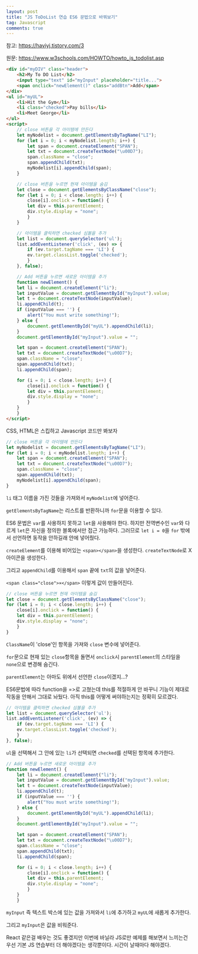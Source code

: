 ```yaml
---
layout: post
title: "JS ToDoList 연습 ES6 문법으로 바꿔보기"
tag: Javascript
comments: true
---
```


참고: <https://haviyj.tistory.com/3>

원문: https://www.w3schools.com/HOWTO/howto_js_todolist.asp

```html
<div id="myDIV" class="header">
    <h2>My To DO List</h2>
    <input type="text" id="myInput" placeholder="title...">
    <span onclick="newElement()" class="addBtn">Add</span>
</div>
<ul id="myUL">
    <li>Hit the Gym</li>
    <li class="checked">Pay bills</li>
    <li>Meet George</li>
</ul>
<script>
    // close 버튼을 각 아이템에 만든다
    let myNodelist = document.getElementsByTagName("LI");
    for (let i = 0; i < myNodelist.length; i++) {
        let span = document.createElement("SPAN");
        let txt = document.createTextNode("\u00D7");
        span.className = "close";
        span.appendChild(txt);
        myNodelist[i].appendChild(span);
    }

    // close 버튼을 누르면 현재 아이템을 숨김
    let close = document.getElementsByClassName("close");
    for (let i = 0; i < close.length; i++) {
        close[i].onclick = function() {
        let div = this.parentElement;
        div.style.display = "none";
        }
    }

    // 아이템을 클릭하면 checked 심볼을 추가
    let list = document.querySelector('ul');
    list.addEventListener('click', (ev) => {
        if (ev.target.tagName === 'LI') {
        ev.target.classList.toggle('checked');
        }
    }, false);

    // Add 버튼을 누르면 새로운 아이템을 추가
    function newElement() {
    let li = document.createElement("li");
    let inputValue = document.getElementById("myInput").value;
    let t = document.createTextNode(inputValue);
    li.appendChild(t);
    if (inputValue === '') {
        alert("You must write something!");
    } else {
        document.getElementById("myUL").appendChild(li);
    }
    document.getElementById("myInput").value = "";

    let span = document.createElement("SPAN");
    let txt = document.createTextNode("\u00D7");
    span.className = "close";
    span.appendChild(txt);
    li.appendChild(span);

    for (i = 0; i < close.length; i++) {
        close[i].onclick = function() {
        let div = this.parentElement;
        div.style.display = "none";
        }
    }
    }
</script>
```

CSS, HTML은 스킵하고 Javascript 코드만 봐보자

```javascript
// close 버튼을 각 아이템에 만든다
let myNodelist = document.getElementsByTagName("LI");
for (let i = 0; i < myNodelist.length; i++) {
    let span = document.createElement("SPAN");
    let txt = document.createTextNode("\u00D7");
    span.className = "close";
    span.appendChild(txt);
    myNodelist[i].appendChild(span);
}
```

`li` 태그 이름을 가진 것들을 가져와서 `myNodelist`에 넣어준다.

`getElementsByTagName`는 리스트를 반환하니까 `for`문을 이용할 수 있다.

ES6 문법은 `var`를 사용하지 못하고 `let`을 사용해야 한다. 하지만 전역변수인 `var`와 다르게 `let`은 자신을 정의한 블록에서만 접근 가능하다. 그러므로 `let i = 0`을 `for` 밖에서 선언하면 동작을 안하길래 안에 넣어줬다.

`createElement`를 이용해 비어있는 `<span></span>`을 생성한다. `createTextNode`로 X 아이콘을 생성한다.

그리고 `appendChild`를 이용해서 `span` 끝에 `txt`의 값을 넣어준다.

`<span class="close">×</span>` 이렇게 값이 만들어진다.



```javascript
// close 버튼을 누르면 현재 아이템을 숨김
let close = document.getElementsByClassName("close");
for (let i = 0; i < close.length; i++) {
    close[i].onclick = function() {
    let div = this.parentElement;
    div.style.display = "none";
    }
}
```

`ClassName`이 'close'인 항목을 가져와 `close` 변수에 넣어준다.

`for`문으로 현재 있는 `close`항목을 돌면서 `onclick`시 `parentElement`의 스타일을 `none`으로 변경해 숨긴다.

`parentElement`는 아마도 위에서 선언한 `close`이겠지...?

ES6문법에 따라 function을 =>로 고쳤는데 this를 적절하게 안 바꾸니 기능이 제대로 작동을 안해서 그대로 놔뒀다. 아직 this를 어떻게 써야하는지는 정확히 모르겠다.



```javascript
// 아이템을 클릭하면 checked 심볼을 추가
let list = document.querySelector('ul');
list.addEventListener('click', (ev) => {
    if (ev.target.tagName === 'LI') {
    ev.target.classList.toggle('checked');
    }
}, false);
```

`ul`을 선택해서 그 안에 있는 `li`가 선택되면 `checked`를 선택된 항목에 추가한다.

```javascript
// Add 버튼을 누르면 새로운 아이템을 추가
function newElement() {
    let li = document.createElement("li");
    let inputValue = document.getElementById("myInput").value;
    let t = document.createTextNode(inputValue);
    li.appendChild(t);
    if (inputValue === '') {
        alert("You must write something!");
    } else {
        document.getElementById("myUL").appendChild(li);
    }
    document.getElementById("myInput").value = "";

    let span = document.createElement("SPAN");
    let txt = document.createTextNode("\u00D7");
    span.className = "close";
    span.appendChild(txt);
    li.appendChild(span);

    for (i = 0; i < close.length; i++) {
        close[i].onclick = function() {
        let div = this.parentElement;
        div.style.display = "none";
        }
    }
    }
```

`myInput` 즉 텍스트 박스에 있는 값을 가져와서 `li`에 추가하고 `myUL`에 새롭게 추가한다.

그리고 `myInput`은 값을 비워준다.



React 같은걸 배우는 것도 좋겠지만 이번에 바닐라 JS로만 예제를 해보면서 느끼는건 우선 기본 JS 연습부터 더 해야겠다는 생각뿐이다. 시간이 날때마다 해야겠다.